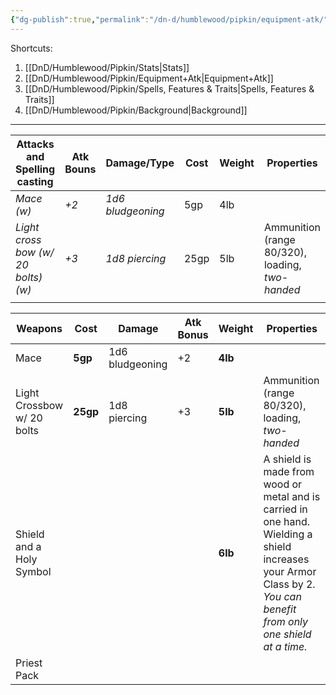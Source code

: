 ```yaml
---
{"dg-publish":true,"permalink":"/dn-d/humblewood/pipkin/equipment-atk/","noteIcon":"","created":"2025-05-04T20:11:11.361-07:00","updated":"2025-05-04T20:16:43.618-07:00"}
---
```


Shortcuts:
1. [[DnD/Humblewood/Pipkin/Stats\|Stats]]
2. [[DnD/Humblewood/Pipkin/Equipment+Atk\|Equipment+Atk]]
3. [[DnD/Humblewood/Pipkin/Spells, Features & Traits\|Spells, Features & Traits]]
4. [[DnD/Humblewood/Pipkin/Background\|Background]]

---

| Attacks and Spelling casting        | Atk Bouns | Damage/Type       | Cost | Weight | Properties                                       |
| ----------------------------------- | --------- | ----------------- | ---- | ------ | ------------------------------------------------ |
| *Mace (w)*                          | *+2*      | *1d6 bludgeoning* | 5gp  | 4lb    |                                                  |
| *Light cross bow (w/ 20 bolts) (w)* | *+3*      | *1d8 piercing*    | 25gp | 5lb    | Ammunition (range 80/320), loading, *two-handed* |
|                                     |           |                   |      |        |                                                  |

| Weapons                       | Cost     | Damage          | Atk Bonus | Weight  | Properties                                                                                                                                                           |
| ----------------------------- | -------- | --------------- | --------- | ------- | -------------------------------------------------------------------------------------------------------------------------------------------------------------------- |
| Mace                          | **5gp**  | 1d6 bludgeoning | +2        | **4lb** |                                                                                                                                                                      |
| Light Crossbow<br>w/ 20 bolts | **25gp** | 1d8 piercing    | +3        | **5lb** | Ammunition (range 80/320), loading, *two-handed*                                                                                                                     |
| Shield and a Holy Symbol      |          |                 |           | **6lb** | A shield is made from wood or metal and is carried in one hand. Wielding a shield increases your Armor Class by 2. *You can benefit from only one shield at a time.* |
| Priest Pack                   |          |                 |           |         |                                                                                                                                                                      |

